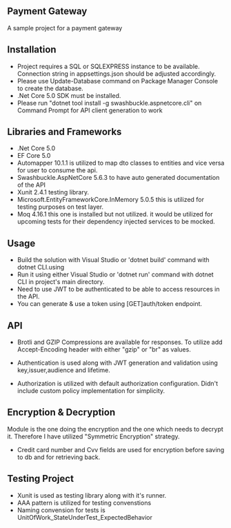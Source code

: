 ## Payment Gateway 

A sample project for a payment gateway


## Installation

- Project requires a SQL or SQLEXPRESS instance to be available. Connection string in appsettings.json should be adjusted accordingly.
- Please use Update-Database command on Package Manager Console to create the database.
- .Net Core 5.0 SDK must be installed.
- Please run "dotnet tool install -g swashbuckle.aspnetcore.cli" on Command Prompt for API client generation to work


## Libraries and Frameworks
- .Net Core 5.0
- EF Core 5.0
- Automapper 10.1.1 is utilized to map dto classes to entities and vice versa for user to consume the api.
- Swashbuckle.AspNetCore 5.6.3 to have auto generated documentation of the API
- Xunit 2.4.1 testing library.
- Microsoft.EntityFrameworkCore.InMemory 5.0.5 this is utilized for testing purposes on test layer.
- Moq 4.16.1 this one is installed but not utilized. it would be utilized for upcoming tests for their dependency injected services to be mocked.


## Usage

- Build the solution with Visual Studio or 'dotnet build' command with dotnet CLI.using 
- Run it using either Visual Studio or 'dotnet run' command with dotnet CLI in project's main directory.
- Need to use JWT to be authenticated to be able to access resources in the API.
- You can generate & use a token using [GET]auth/token endpoint.

## API

- Brotli and GZIP Compressions are available for responses. To utilize add Accept-Encoding header with either "gzip" or "br" as values.

- Authentication is used along with JWT generation and validation using key,issuer,audience and lifetime.
- Authorization is utilized with default authorization configuration. Didn't include custom policy implementation for simplicity.


## Encryption & Decryption

Module is the one doing the encryption and the one which needs to decrypt it. Therefore I have utilized "Symmetric Encryption" strategy.

- Credit card number and Cvv fields are used for encryption before saving to db and for retrieving back.



## Testing Project
- Xunit is used as testing library along with it's runner.
- AAA pattern is utilized for testing convenstions
- Naming convension for tests is UnitOfWork_StateUnderTest_ExpectedBehavior